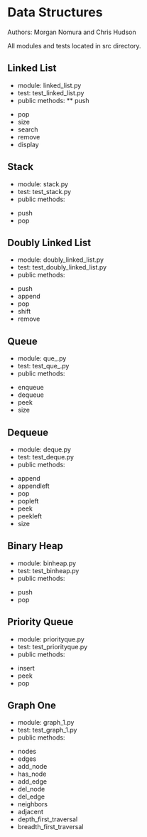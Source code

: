 # Data Structures
Authors: Morgan Nomura and Chris Hudson

All modules and tests located in src directory.

## Linked List
- module: linked_list.py
- test: test_linked_list.py
- public methods:
** push
* pop
* size
* search
* remove
* display

## Stack
- module: stack.py
- test: test_stack.py
- public methods:
* push
* pop

## Doubly Linked List
- module: doubly_linked_list.py
- test: test_doubly_linked_list.py
- public methods:
* push
* append
* pop
* shift
* remove

## Queue
- module: que_.py
- test: test_que_.py
- public methods:
* enqueue
* dequeue
* peek
* size

## Dequeue
- module: deque.py
- test: test_deque.py
- public methods:
* append
* appendleft
* pop
* popleft
* peek
* peekleft
* size

## Binary Heap
- module: binheap.py
- test: test_binheap.py
- public methods:
* push
* pop

## Priority Queue
- module: priorityque.py
- test: test_priorityque.py
- public methods:
* insert
* peek
* pop

## Graph One
- module: graph_1.py
- test: test_graph_1.py
- public methods:
* nodes
* edges
* add_node
* has_node
* add_edge
* del_node
* del_edge
* neighbors
* adjacent
* depth_first_traversal
* breadth_first_traversal
